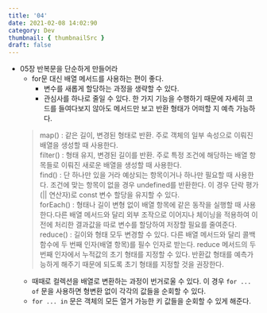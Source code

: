 ```yaml
---
title: '04'
date: 2021-02-08 14:02:90
category: Dev
thumbnail: { thumbnailSrc }
draft: false
---
```


- 05장 반복문을 단순하게 만들어라 
    - for문 대신 배열 메서드를 사용하는 편이 좋다. 
        - 변수를 새롭게 할당하는 과정을 생략할 수 있다. 
        - 관심사를 하나로 줄일 수 있다. 한 가지 기능을 수행하기 때문에 자세히 코드를 들여다보지 않아도 메서드만 보고 반환 형태가 어떠할 지 예측 가능하다.
    > map() : 같은 길이, 변경된 형태로 반환. 주로 객체의 일부 속성으로 이뤄진 배열을 생성할 때 사용한다. <br/>
    > filter() : 형태 유지, 변경된 길이를 반환. 주로 특정 조건에 해당하는 배열 항목들로 이뤄진 새로운 배열을 생성할 때 사용한다. <br/>
    > find() : 단 하나만 있을 거라 예상되는 항목이거나 하나만 필요할 때 사용한다. 조건에 맞는 항목이 없을 경우 undefined를 반환한다. 이 경우 단락 평가(|| 연산자)로 const 변수 할당을 유지할 수 있다.<br/> 
    > forEach() : 형태나 길이 변형 없이 배열 항목에 같은 동작을 실행할 때 사용한다.다른 배열 메서드와 달리 외부 조작으로 이어지나 체이닝을 적용하여 이전에 처리한 결과값을 따로 변수를 할당하여 저장할 필요를 줄여준다. <br/>
    > reduce() : 길이와 형태 모두 변경할 수 있다. 다른 배열 메서드와 달리 콜백함수에 두 번째 인자(배열 항목)를 필수 인자로 받는다. reduce 메서드의 두 번째 인자에서 누적값의 초기 형태를 지정할 수 있다. 반환값 형태를 예측가능하게 해주기 때문에 되도록 초기 형태를 지정할 것을 권장한다.   
    - 때때로 컬렉션을 배열로 변환하는 과정이 번거로울 수 있다. 이 경우 `for ... of` 문을 사용하면 형변환 없이 각각의 값들을 순회할 수 있다. 
    - `for ... in` 문은 객체의 모든 열거 가능한 키 값들을 순회할 수 있게 해준다.  